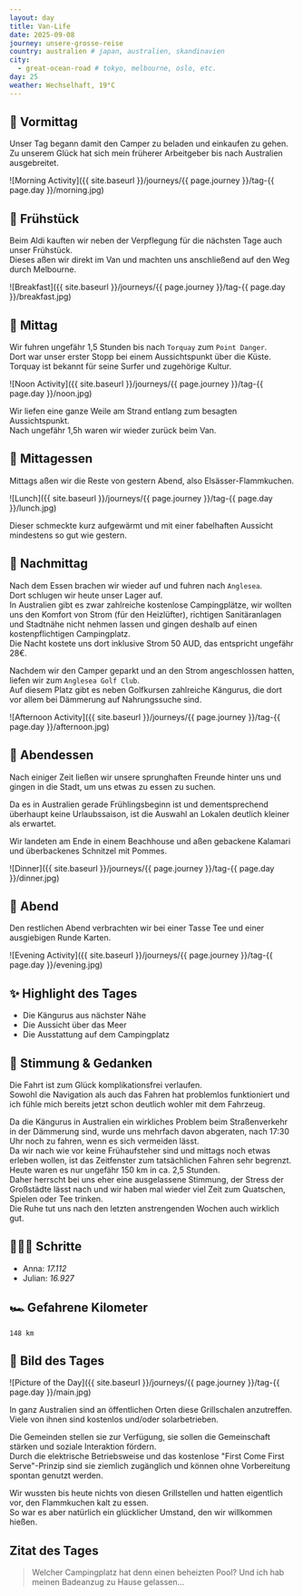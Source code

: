 ```yaml
---
layout: day
title: Van-Life
date: 2025-09-08
journey: unsere-grosse-reise
country: australien # japan, australien, skandinavien
city:
  - great-ocean-road # tokyo, melbourne, oslo, etc.
day: 25
weather: Wechselhaft, 19°C
---
```


## 🌅 Vormittag

Unser Tag begann damit den Camper zu beladen und einkaufen zu gehen.  
Zu unserem Glück hat sich mein früherer Arbeitgeber bis nach Australien ausgebreitet.

![Morning Activity]({{ site.baseurl }}/journeys/{{ page.journey }}/tag-{{ page.day }}/morning.jpg)

## 🥐 Frühstück

Beim Aldi kauften wir neben der Verpflegung für die nächsten Tage auch unser Frühstück.  
Dieses aßen wir direkt im Van und machten uns anschließend auf den Weg durch Melbourne.

![Breakfast]({{ site.baseurl }}/journeys/{{ page.journey }}/tag-{{ page.day }}/breakfast.jpg)

## 🌇 Mittag

Wir fuhren ungefähr 1,5 Stunden bis nach `Torquay` zum `Point Danger`.  
Dort war unser erster Stopp bei einem Aussichtspunkt über die Küste.  
Torquay ist bekannt für seine Surfer und zugehörige Kultur.

![Noon Activity]({{ site.baseurl }}/journeys/{{ page.journey }}/tag-{{ page.day }}/noon.jpg)

Wir liefen eine ganze Weile am Strand entlang zum besagten Aussichtspunkt.  
Nach ungefähr 1,5h waren wir wieder zurück beim Van. 

## 🍣 Mittagessen

Mittags aßen wir die Reste von gestern Abend, also Elsässer-Flammkuchen.

![Lunch]({{ site.baseurl }}/journeys/{{ page.journey }}/tag-{{ page.day }}/lunch.jpg)

Dieser schmeckte kurz aufgewärmt und mit einer fabelhaften Aussicht mindestens so gut wie gestern.

## 🌆 Nachmittag

Nach dem Essen brachen wir wieder auf und fuhren nach `Anglesea`.  
Dort schlugen wir heute unser Lager auf.  
In Australien gibt es zwar zahlreiche kostenlose Campingplätze, wir wollten uns den Komfort von Strom (für den Heizlüfter), richtigen Sanitäranlagen und Stadtnähe nicht nehmen lassen und gingen deshalb auf einen kostenpflichtigen Campingplatz.  
Die Nacht kostete uns dort inklusive Strom 50 AUD, das entspricht ungefähr 28€.

Nachdem wir den Camper geparkt und an den Strom angeschlossen hatten, liefen wir zum `Anglesea Golf Club`.  
Auf diesem Platz gibt es neben Golfkursen zahlreiche Kängurus, die dort vor allem bei Dämmerung auf Nahrungssuche sind. 

![Afternoon Activity]({{ site.baseurl }}/journeys/{{ page.journey }}/tag-{{ page.day }}/afternoon.jpg)

## 🍜 Abendessen

Nach einiger Zeit ließen wir unsere sprunghaften Freunde hinter uns und gingen in die Stadt, um uns etwas zu essen zu suchen.

Da es in Australien gerade Frühlingsbeginn ist und dementsprechend überhaupt keine Urlaubssaison, ist die Auswahl an Lokalen deutlich kleiner als erwartet.

Wir landeten am Ende in einem Beachhouse und aßen gebackene Kalamari und überbackenes Schnitzel mit Pommes.

![Dinner]({{ site.baseurl }}/journeys/{{ page.journey }}/tag-{{ page.day }}/dinner.jpg)

## 🌙 Abend

Den restlichen Abend verbrachten wir bei einer Tasse Tee und einer ausgiebigen Runde Karten.

![Evening Activity]({{ site.baseurl }}/journeys/{{ page.journey }}/tag-{{ page.day }}/evening.jpg)

## ✨ Highlight des Tages

- Die Kängurus aus nächster Nähe
- Die Aussicht über das Meer
- Die Ausstattung auf dem Campingplatz

## 💭 Stimmung & Gedanken

Die Fahrt ist zum Glück komplikationsfrei verlaufen.  
Sowohl die Navigation als auch das Fahren hat problemlos funktioniert und ich fühle mich bereits jetzt schon deutlich wohler mit dem Fahrzeug.

Da die Kängurus in Australien ein wirkliches Problem beim Straßenverkehr in der Dämmerung sind, wurde uns mehrfach davon abgeraten, nach 17:30 Uhr noch zu fahren, wenn es sich vermeiden lässt.  
Da wir nach wie vor keine Frühaufsteher sind und mittags noch etwas erleben wollen, ist das Zeitfenster zum tatsächlichen Fahren sehr begrenzt.  
Heute waren es nur ungefähr 150 km in ca. 2,5 Stunden.  
Daher herrscht bei uns eher eine ausgelassene Stimmung, der Stress der Großstädte lässt nach und wir haben mal wieder viel Zeit zum Quatschen, Spielen oder Tee trinken.  
Die Ruhe tut uns nach den letzten anstrengenden Wochen auch wirklich gut.

## 🏃🏽‍♀️ Schritte

- Anna: _17.112_  
- Julian: _16.927_  

## 🏎️ Gefahrene Kilometer

`148 km`

## 📸 Bild des Tages

![Picture of the Day]({{ site.baseurl }}/journeys/{{ page.journey }}/tag-{{ page.day }}/main.jpg)

In ganz Australien sind an öffentlichen Orten diese Grillschalen anzutreffen.  
Viele von ihnen sind kostenlos und/oder solarbetrieben.

Die Gemeinden stellen sie zur Verfügung, sie sollen die Gemeinschaft stärken und soziale Interaktion fördern.  
Durch die elektrische Betriebsweise und das kostenlose "First Come First Serve"-Prinzip sind sie ziemlich zugänglich und können ohne Vorbereitung spontan genutzt werden.

Wir wussten bis heute nichts von diesen Grillstellen und hatten eigentlich vor, den Flammkuchen kalt zu essen.  
So war es aber natürlich ein glücklicher Umstand, den wir willkommen hießen.

## Zitat des Tages

> Welcher Campingplatz hat denn einen beheizten Pool? Und ich hab meinen Badeanzug zu Hause gelassen...
